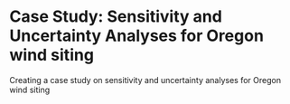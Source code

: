 # Case Study: Sensitivity and Uncertainty Analyses for Oregon wind siting
Creating a case study on sensitivity and uncertainty analyses for Oregon wind siting
